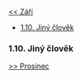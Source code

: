 [<< Září](2024_october.md)

- [1.10. Jiný člověk](#110-jiný-člověk)

### 1.10. Jiný člověk

[>> Prosinec](2024_december.md)

